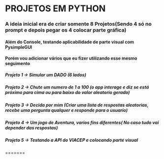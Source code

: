 # PROJETOS EM PYTHON

### A ideia inicial era de criar somente 8 Projetos(Sendo 4 só no prompt e depois pegar os 4 colocar parte gráfica)
#### Além do Console, testando aplicabilidade de parte visual com PysimpleGUI
#### Porém vou adicionar vários que eu fizer utilizando esse mesmo seguimento

##### Projeto 1 -> Simular um DADO (6 lados)
##### Projeto 2 -> Chute um numero de 1 a 100 (o app interage e diz se está próximo para cima ou para baixo do valor aleatorio gerado)
##### Projeto 3 -> Decida por mim (Criar uma lista de respostas aleatorias, recebe uma pergunta qualquer e responde para o usuario)
##### Projeto 4 -> Um jogo de Aventura, varios fins diferentes( No caso tudo vai depender das respostas)
##### Projeto 5 -> Testando a API do VIACEP e colocando parte visual
=======

